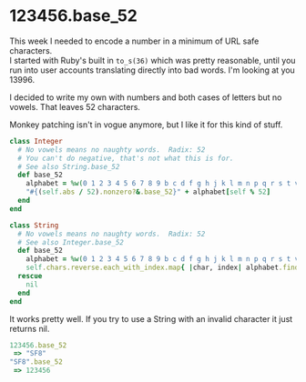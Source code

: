 # 123456.base_52

This week I needed to encode a number in a minimum of URL safe characters.  
I started with Ruby's built in `to_s(36)` which was pretty reasonable, 
until you run into user accounts translating directly into bad words.  I'm looking at you 13996.

I decided to write my own with numbers and both cases of letters but no vowels.  That leaves 52 characters.

Monkey patching isn't in vogue anymore, but I like it for this kind of stuff.

```ruby
class Integer
  # No vowels means no naughty words.  Radix: 52
  # You can't do negative, that's not what this is for.
  # See also String.base_52
  def base_52
    alphabet = %w(0 1 2 3 4 5 6 7 8 9 b c d f g h j k l m n p q r s t v w x y z B C D F G H J K L M N P Q R S T V W X Y Z)
    "#{(self.abs / 52).nonzero?&.base_52}" + alphabet[self % 52]
  end
end
```

```ruby
class String
  # No vowels means no naughty words.  Radix: 52
  # See also Integer.base_52
  def base_52
    alphabet = %w(0 1 2 3 4 5 6 7 8 9 b c d f g h j k l m n p q r s t v w x y z B C D F G H J K L M N P Q R S T V W X Y Z)
    self.chars.reverse.each_with_index.map{ |char, index| alphabet.find_index(char) * 52 ** index }.sum
  rescue
    nil
  end
end
```


It works pretty well.  If you try to use a String with an invalid character it just returns nil.

```ruby
123456.base_52
 => "SF8" 
"SF8".base_52
 => 123456 
 ```
 
 
